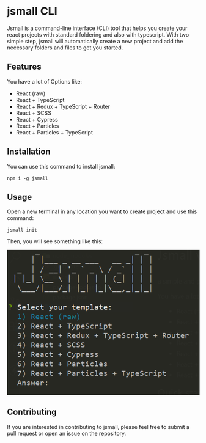 # jsmall CLI
Jsmall is a command-line interface (CLI) tool that helps you create your react projects with standard foldering and also with typescript. With two simple step, jsmall will automatically create a new project and add the necessary folders and files to get you started.

## Features
You have a lot of Options like:

* React (raw)
* React + TypeScript
* React + Redux + TypeScript + Router
* React + SCSS
* React + Cypress
* React + Particles
* React + Particles + TypeScript

## Installation
You can use this command to install jsmall:

    npm i -g jsmall

## Usage
 Open a new terminal in any location you want to create project and use this command:

    jsmall init

Then, you will see something like this:

<img src="./jsmart-min.png" />

## Contributing
If you are interested in contributing to jsmall, please feel free to submit a pull request or open an issue on the repository.


